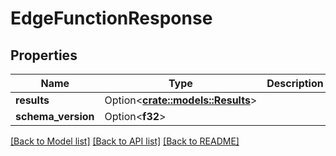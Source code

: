 # EdgeFunctionResponse

## Properties

Name | Type | Description | Notes
------------ | ------------- | ------------- | -------------
**results** | Option<[**crate::models::Results**](Results.md)> |  | [optional]
**schema_version** | Option<**f32**> |  | [optional]

[[Back to Model list]](../README.md#documentation-for-models) [[Back to API list]](../README.md#documentation-for-api-endpoints) [[Back to README]](../README.md)


